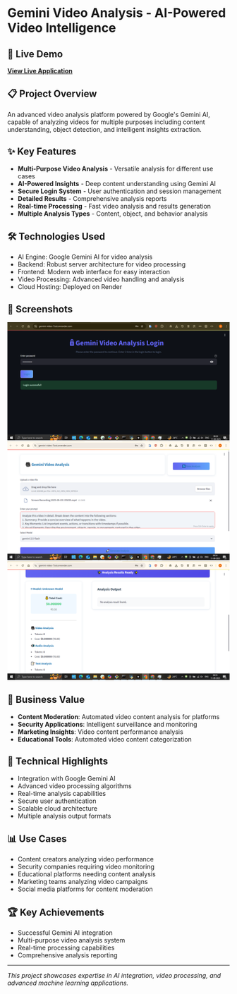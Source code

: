 # Gemini Video Analysis - AI-Powered Video Intelligence

## 🚀 Live Demo
**[View Live Application](https://gemini-video-7ost.onrender.com/)**

## 📋 Project Overview
An advanced video analysis platform powered by Google's Gemini AI, capable of analyzing videos for multiple purposes including content understanding, object detection, and intelligent insights extraction.

## ✨ Key Features
- **Multi-Purpose Video Analysis** - Versatile analysis for different use cases
- **AI-Powered Insights** - Deep content understanding using Gemini AI
- **Secure Login System** - User authentication and session management
- **Detailed Results** - Comprehensive analysis reports
- **Real-time Processing** - Fast video analysis and results generation
- **Multiple Analysis Types** - Content, object, and behavior analysis

## 🛠️ Technologies Used
- AI Engine: Google Gemini AI for video analysis
- Backend: Robust server architecture for video processing
- Frontend: Modern web interface for easy interaction
- Video Processing: Advanced video handling and analysis
- Cloud Hosting: Deployed on Render

## 📸 Screenshots
![Login](screenshots/Login.png)
![Video Analysis Options](screenshots/Video_Analysis_for_diffrent_purpose.png)
![Analysis Results](screenshots/Video_Analysis_Results.png)

## 🎯 Business Value
- **Content Moderation**: Automated video content analysis for platforms
- **Security Applications**: Intelligent surveillance and monitoring
- **Marketing Insights**: Video content performance analysis
- **Educational Tools**: Automated video content categorization

## 🔧 Technical Highlights
- Integration with Google Gemini AI
- Advanced video processing algorithms
- Real-time analysis capabilities
- Secure user authentication
- Scalable cloud architecture
- Multiple analysis output formats

## 📊 Use Cases
- Content creators analyzing video performance
- Security companies requiring video monitoring
- Educational platforms needing content analysis
- Marketing teams analyzing video campaigns
- Social media platforms for content moderation

## 🏆 Key Achievements
- Successful Gemini AI integration
- Multi-purpose video analysis system
- Real-time processing capabilities
- Comprehensive analysis reporting

---
*This project showcases expertise in AI integration, video processing, and advanced machine learning applications.*